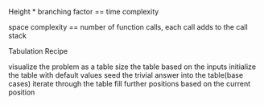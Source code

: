 Height * branching factor == time complexity

space complexity == number of function calls, each call adds to the call stack

Tabulation Recipe

visualize the problem as a table
size the table based on the inputs
initialize the table with default values
seed the trivial answer into the table(base cases)
iterate through the table
fill further positions based on the current position